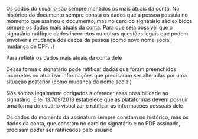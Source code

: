 Os dados do usuário são sempre mantidos os mais atuais da conta. No histórico do documento sempre consta os dados que a pessoa possuia no momento que assinou o documento, mas no card do signatário são exibidos sempre os dados mais atuais da conta. Para que seja possível que o signatário ratifique dados incorretos ou outras questões legais que podem envolver a mudança dos dados da pessoa (como novo nome social, mudança de CPF...)

  

Para refletir os dados mais atuais da conta dele

  

Dessa forma o signatário pode ratificar dados que foram preenchidos incorretos ou atualizar informações que precisaram ser alteradas por uma situação posterior (como mudança de nome social)

  

Nós somos legalmente obrigados a oferecer essa possibilidade ao signatário. E lei 13.709/2018 estabelece que as plataformas devem possuir uma forma do usuário visualizar e ratificar as informações pessoais dele

  

Os dados do momento da assinatura sempre constam no histórico, mas os dados da conta, que constam no card do signatário e no PDF assinado, precisam poder ser ratificados pelo usuário